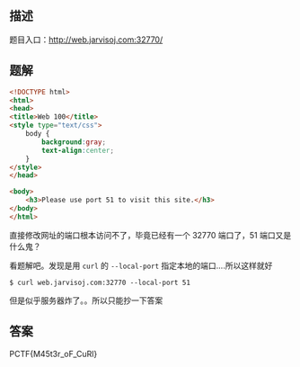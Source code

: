 ## 描述

题目入口：http://web.jarvisoj.com:32770/

## 题解

```html
<!DOCTYPE html>
<html>
<head>
<title>Web 100</title>
<style type="text/css">
	body {
		background:gray;
		text-align:center;
	}
</style>
</head>

<body>
	<h3>Please use port 51 to visit this site.</h3>	
</body>
</html>
```

直接修改网址的端口根本访问不了，毕竟已经有一个 32770 端口了，51 端口又是什么鬼？

看题解吧。发现是用 `curl` 的 `--local-port` 指定本地的端口....所以这样就好

`$ curl web.jarvisoj.com:32770 --local-port 51`

但是似乎服务器炸了。。所以只能抄一下答案

## 答案

PCTF{M45t3r_oF_CuRl}
